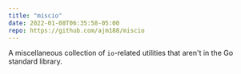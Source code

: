```yaml
---
title: "miscio"
date: 2022-01-08T06:35:58-05:00
repo: https://github.com/ajm188/miscio
---
```


A miscellaneous collection of `io`-related utilities that aren't in the Go standard library.
